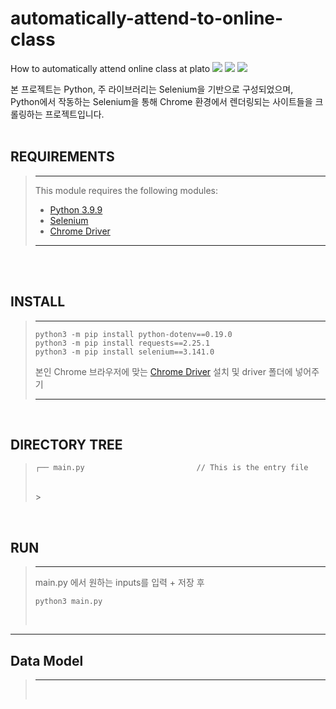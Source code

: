 # **automatically-attend-to-online-class**
How to automatically attend online class at plato
<img src="https://img.shields.io/badge/Python-3776AB?style=flat-square&logo=Python&logoColor=white"/>
<a href="https://github.com/Selenium/selenium"><img src="https://img.shields.io/badge/Selenium-43B02A?style=flat-square&logo=Selenium&logoColor=white"/></a>
<img src="https://img.shields.io/badge/Chrome-4285F4?style=flat-square&logo=GoogleChrome&logoColor=white"/>

본 프로젝트는 Python, 주 라이브러리는 Selenium을 기반으로 구성되었으며, </br>
Python에서 작동하는 Selenium을 통해 Chrome 환경에서 렌더링되는 사이트들을 크롤링하는 프로젝트입니다.</br>
</br>

## **REQUIREMENTS**

> ---
>
> This module requires the following modules:
>
> - [Python 3.9.9](https://www.python.org/downloads/release/python-399/)
> - [Selenium](https://github.com/Selenium/selenium)
> - [Chrome Driver](https://chromedriver.chromium.org/downloads)
>
> ---

</br>
</br>

## **INSTALL**

> ---
>
> ```shell
> python3 -m pip install python-dotenv==0.19.0
> python3 -m pip install requests==2.25.1
> python3 -m pip install selenium==3.141.0
> ```
>
> 본인 Chrome 브라우저에 맞는 [Chrome Driver](https://chromedriver.chromium.org/downloads) 설치 및 driver 폴더에 넣어주기
>
> ---

</br>

## **DIRECTORY TREE**

> ```tree
> ┌── main.py                         // This is the entry file
> ```
>    </br> > </br>

</br>

## **RUN**

> ---
>
> main.py 에서 원하는 inputs를 입력 + 저장 후
>
> ```shell
> python3 main.py
> ```
>
> </br>

---

## **Data Model**

> ---
>
>
> </br>
